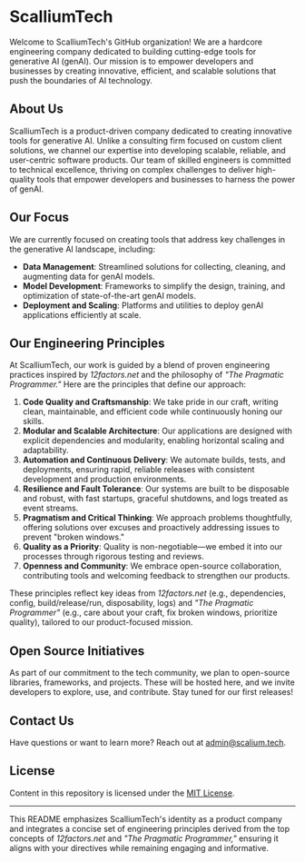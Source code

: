 # ScalliumTech

Welcome to ScalliumTech's GitHub organization! We are a hardcore engineering company dedicated to building cutting-edge tools for generative AI (genAI). Our mission is to empower developers and businesses by creating innovative, efficient, and scalable solutions that push the boundaries of AI technology.

## About Us

ScalliumTech is a product-driven company dedicated to creating innovative tools for generative AI. Unlike a consulting firm focused on custom client solutions, we channel our expertise into developing scalable, reliable, and user-centric software products. Our team of skilled engineers is committed to technical excellence, thriving on complex challenges to deliver high-quality tools that empower developers and businesses to harness the power of genAI.

## Our Focus

We are currently focused on creating tools that address key challenges in the generative AI landscape, including:

- **Data Management**: Streamlined solutions for collecting, cleaning, and augmenting data for genAI models.
- **Model Development**: Frameworks to simplify the design, training, and optimization of state-of-the-art genAI models.
- **Deployment and Scaling**: Platforms and utilities to deploy genAI applications efficiently at scale.

## Our Engineering Principles

At ScalliumTech, our work is guided by a blend of proven engineering practices inspired by *12factors.net* and the philosophy of *"The Pragmatic Programmer."* Here are the principles that define our approach:

1. **Code Quality and Craftsmanship**: We take pride in our craft, writing clean, maintainable, and efficient code while continuously honing our skills.
2. **Modular and Scalable Architecture**: Our applications are designed with explicit dependencies and modularity, enabling horizontal scaling and adaptability.
3. **Automation and Continuous Delivery**: We automate builds, tests, and deployments, ensuring rapid, reliable releases with consistent development and production environments.
4. **Resilience and Fault Tolerance**: Our systems are built to be disposable and robust, with fast startups, graceful shutdowns, and logs treated as event streams.
5. **Pragmatism and Critical Thinking**: We approach problems thoughtfully, offering solutions over excuses and proactively addressing issues to prevent "broken windows."
6. **Quality as a Priority**: Quality is non-negotiable—we embed it into our processes through rigorous testing and reviews.
7. **Openness and Community**: We embrace open-source collaboration, contributing tools and welcoming feedback to strengthen our products.

These principles reflect key ideas from *12factors.net* (e.g., dependencies, config, build/release/run, disposability, logs) and *"The Pragmatic Programmer"* (e.g., care about your craft, fix broken windows, prioritize quality), tailored to our product-focused mission.

## Open Source Initiatives

As part of our commitment to the tech community, we plan to open-source libraries, frameworks, and projects. These will be hosted here, and we invite developers to explore, use, and contribute. Stay tuned for our first releases!

## Contact Us

Have questions or want to learn more? Reach out at [admin@scalium.tech](mailto:admin@scalium.tech).

## License

Content in this repository is licensed under the [MIT License](LICENSE).

---

This README emphasizes ScalliumTech's identity as a product company and integrates a concise set of engineering principles derived from the top concepts of *12factors.net* and *"The Pragmatic Programmer,"* ensuring it aligns with your directives while remaining engaging and informative.
